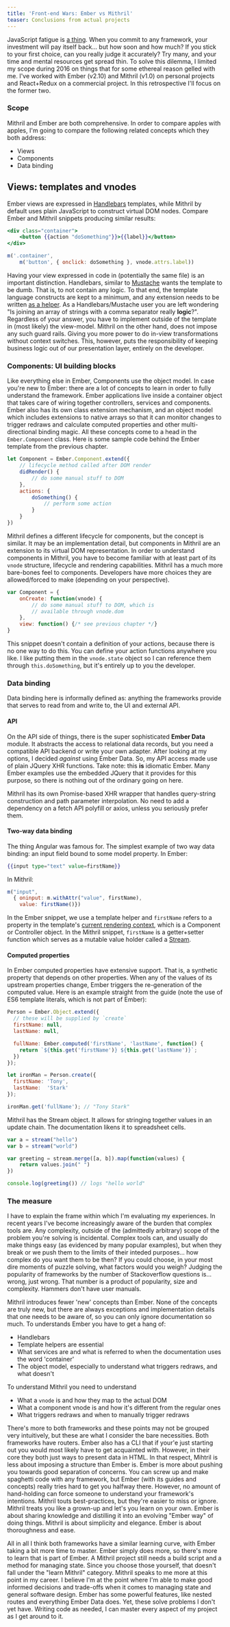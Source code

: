 ```yaml
---
title: 'Front-end Wars: Ember vs Mithril'
teaser: Conclusions from actual projects
---
```


JavaScript fatigue is [a thing](https://medium.com/@ericclemmons/javascript-fatigue-48d4011b6fc4). When you commit to any framework, your investment will pay itself back... but how soon and how much? If you stick to your first choice, can you really judge it accurately? Try many, and your time and mental resources get spread thin. To solve this dilemma, I limited my scope during 2016 on things that for some ethereal reason gelled with me. I've worked with Ember (v2.10) and Mithril (v1.0) on personal projects and React+Redux on a commercial project. In this retrospective I'll focus on the former two.

### Scope

Mithril and Ember are both comprehensive. In order to compare apples with apples, I'm going to compare the following related concepts which they both address:

- Views
- Components
- Data binding

## Views: templates and vnodes

Ember views are expressed in [Handlebars](http://handlebarsjs.com/) templates, while Mithril by default uses plain JavaScript to construct virtual DOM nodes. Compare Ember and Mithril snippets producing similar results:

```handlebars
<div class="container">
	<button {{action "doSomething"}}>{{label}}</button>
</div>
```

```javascript
m('.container', 
    m('button', { onclick: doSomething }, vnode.attrs.label))
```

Having your view expressed in code in (potentially the same file) is an important distinction. Handlebars, similar to [Mustache](https://mustache.github.io/) wants the template to be dumb. That is, to not contain any logic. To that end, the template language constructs are kept to a minimum, and any extension needs to be written [as a helper](https://guides.emberjs.com/v2.11.0/templates/writing-helpers/). As a Handlebars/Mustache user you are left wondering "Is joining an array of strings with a comma separator really **logic**?". Regardless of your answer, you have to implement outside of the template in (most likely) the view-model. Mithril on the other hand, does not impose any such guard rails. Giving you more power to do in-view transformations without context switches. This, however, puts the responsibility of keeping business logic out of our presentation layer, entirely on the developer.

### Components: UI building blocks

Like everything else in Ember, Components use the object model. In case you're new to Ember: there are a lot of concepts to learn in order to fully understand the framework. Ember applications live inside a container object that takes care of wiring together controllers, services and components. Ember also has its own class extension mechanism, and an object model which includes extensions to native arrays so that it can monitor changes to trigger redraws and calculate computed properties and other multi-directional binding magic. All these concepts come to a head in the `Ember.Component` class. Here is some sample code behind the Ember template from the previous chapter.

```javascript
let Component = Ember.Component.extend({
    // lifecycle method called after DOM render
    didRender() {
        // do some manual stuff to DOM
    },
    actions: {
        doSomething() {
            // perform some action 
        }
    }
})
```

Mithril defines a different lifecycle for components, but the concept is similar. It may be an implementation detail, but components in Mithril are an extension to its virtual DOM representation. In order to understand components in Mithril, you have to become familiar with at least part of its `vnode` structure, lifecycle and rendering capabilities. Mithril has a much more bare-bones feel to components. Developers have more choices they are allowed/forced to make (depending on your perspective).

```javascript
var Component = {
    onCreate: function(vnode) {
        // do some manual stuff to DOM, which is 
        // available through vnode.dom
    },
    view: function() {/* see previous chapter */}
}
```

This snippet doesn't contain a definition of your actions, because there is no one way to do this. You can define your action functions anywhere you like. I like putting them in the `vnode.state` object so I can reference them through `this.doSomething`, but it's entirely up to you the developer.

### Data binding

Data binding here is informally defined as: anything the frameworks provide that serves to read from and write to, the UI and external API.

#### API

On the API side of things, there is the super sophisticated **Ember Data** module. It abstracts the access to relational data records, but you need a compatible API backend or write your own adapter. After looking at my options, I decided *against* using Ember Data. So, my API access made use of plain JQuery XHR functions. Take note: this **is** idiomatic Ember. Many Ember examples use the embedded JQuery that it provides for this purpose, so there is nothing out of the ordinary going on here.

Mithril has its own Promise-based XHR wrapper that handles query-string construction and path parameter interpolation. No need to add a dependency on a fetch API polyfill or axios, unless you seriously prefer them.

#### Two-way data binding

The thing Angular was famous for. The simplest example of two way data binding: an input field bound to some model property. In Ember:

```handlebars
{{input type="text" value=firstName}}
```

In Mithril:

```javascript
m("input", 
  { oninput: m.withAttr("value", firstName), 
    value: firstName()})
```

In the Ember snippet, we use a template helper and `firstName` refers to a property in the template's [current rendering context](https://guides.emberjs.com/v2.0.0/templates/handlebars-basics/), which is a Component or Controller object. In the Mithril snippet, `firstName` is a getter+setter function which serves as a mutable value holder called a [Stream](http://mithril.js.org/stream.html).

#### Computed properties

In Ember computed properties have extensive support. That is, a synthetic property that depends on other properties. When any of the values of its upstream properties change, Ember triggers the re-generation of the computed value. Here is an example straight from the guide (note the use of ES6 template literals, which is not part of Ember):

```javascript
Person = Ember.Object.extend({
  // these will be supplied by `create`
  firstName: null,
  lastName: null,

  fullName: Ember.computed('firstName', 'lastName', function() {
    return `${this.get('firstName')} ${this.get('lastName')}`;
  })
});

let ironMan = Person.create({
  firstName: 'Tony',
  lastName:  'Stark'
});

ironMan.get('fullName'); // "Tony Stark"
```

Mithril has the Stream object. It allows for stringing together values in an update chain. The documentation likens it to spreadsheet cells.

```javascript
var a = stream("hello")
var b = stream("world")

var greeting = stream.merge([a, b]).map(function(values) {
    return values.join(" ")
})

console.log(greeting()) // logs "hello world"
```

### The measure

I have to explain the frame within which I'm evaluating my experiences. In recent years I've become increasingly aware of the burden that complex tools are. Any complexity, outside of the (admittedly arbitrary) scope of the problem you're solving is incidental. Complex tools can, and usually do make things easy (as evidenced by many popular examples), but when they break or we push them to the limits of their inteded purposes... how complex do you want them to be then? If you could choose, in your most dire moments of puzzle solving, what factors would you weigh? Judging the popularity of frameworks by the number of Stackoverflow questions is... wrong, just wrong. That number is a product of popularity, size and complexity. Hammers don't have user manuals.

Mithril introduces fewer 'new' concepts than Ember. None of the concepts are truly new, but there are always exceptions and implementation details that one needs to be aware of, so you can only ignore documentation so much. To understands Ember you have to get a hang of:

- Handlebars
- Template helpers are essential
- What services are and what is referred to when the documentation uses the word 'container'
- The object model, especially to understand what triggers redraws, and what doesn't

To understand Mithril you need to understand

- What a `vnode` is and how they map to the actual DOM
- What a component vnode is and how it's different from the regular ones
- What triggers redraws and when to manually trigger redraws

There's more to both frameworks and these points may not be grouped very intuitively, but these are what I consider the bare necessities. Both frameworks have routers. Ember also has a CLI that if your'e just starting out you would most likely have to get acquainted with. However, in their core they both just ways to present data in HTML. In that respect, Mihtril is less about imposing a structure than Ember is. Ember is more about pushing you towards good separation of concerns. You can screw up and make spaghetti code with any framework, but Ember (with its guides and concepts) really tries hard to get you halfway there. However, no amount of hand-holding can force someone to understand your framework's intentions. Mithril touts best-practices, but they're easier to miss or ignore. Mithril treats you like a grown-up and let's you learn on your own. Ember is about sharing knowledge and distilling it into an evolving "Ember way" of doing things. Mithril is about simplicity and elegance. Ember is about thoroughness and ease.

All in all I think both frameworks have a similar learning curve, with Ember taking a bit more time to master. Ember simply does more, so there's more to learn that is part of Ember. A Mithril project still needs a build script and a method for managing state. Since you choose those yourself, that doesn't fall under the "learn Mithril" category. Mithril speaks to me more at this point in my career. I believe I'm at the point where I'm able to make good informed decisions and trade-offs when it comes to managing state and general software design. Ember has some powerful features, like nested routes and everything Ember Data does. Yet, these solve problems I don't yet have. Writing code as needed, I can master every aspect of my project as I get around to it.
